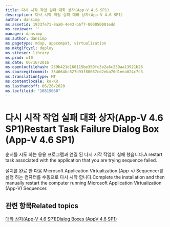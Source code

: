 ```yaml
---
title: 다시 시작 작업 실패 대화 상자(App-V 4.6 SP1)
description: 다시 시작 작업 실패 대화 상자(App-V 4.6 SP1)
author: dansimp
ms.assetid: 1933fe71-8aa0-4e43-b6f7-060050001edd
ms.reviewer: ''
manager: dansimp
ms.author: dansimp
ms.pagetype: mdop, appcompat, virtualization
ms.mktglfcycl: deploy
ms.sitesec: library
ms.prod: w10
ms.date: 06/16/2016
ms.openlocfilehash: 259b421d160115be350fc3e2a6c259aa13921b26
ms.sourcegitcommit: 354664bc527d93f80687cd2eba70d1eea024c7c3
ms.translationtype: MT
ms.contentlocale: ko-KR
ms.lasthandoff: 06/26/2020
ms.locfileid: "10815668"
---
```

# <span data-ttu-id="1792c-103">다시 시작 작업 실패 대화 상자(App-V 4.6 SP1)</span><span class="sxs-lookup"><span data-stu-id="1792c-103">Restart Task Failure Dialog Box (App-V 4.6 SP1)</span></span>


<span data-ttu-id="1792c-104">순서를 시도 하는 응용 프로그램과 연결 된 다시 시작 작업이 실패 했습니다.</span><span class="sxs-lookup"><span data-stu-id="1792c-104">A restart task associated with the application that you are trying sequence failed.</span></span>

<span data-ttu-id="1792c-105">설치를 완료 한 다음 Microsoft Application Virtualization (App-v) Sequencer를 실행 하는 컴퓨터를 수동으로 다시 시작 합니다.</span><span class="sxs-lookup"><span data-stu-id="1792c-105">Complete the installation and then manually restart the computer running Microsoft Application Virtualization (App-V) Sequencer.</span></span>

## <span data-ttu-id="1792c-106">관련 항목</span><span class="sxs-lookup"><span data-stu-id="1792c-106">Related topics</span></span>


[<span data-ttu-id="1792c-107">대화 상자(App-V 4.6 SP1)</span><span class="sxs-lookup"><span data-stu-id="1792c-107">Dialog Boxes (AppV 4.6 SP1)</span></span>](dialog-boxes--appv-46-sp1-.md)

 

 





